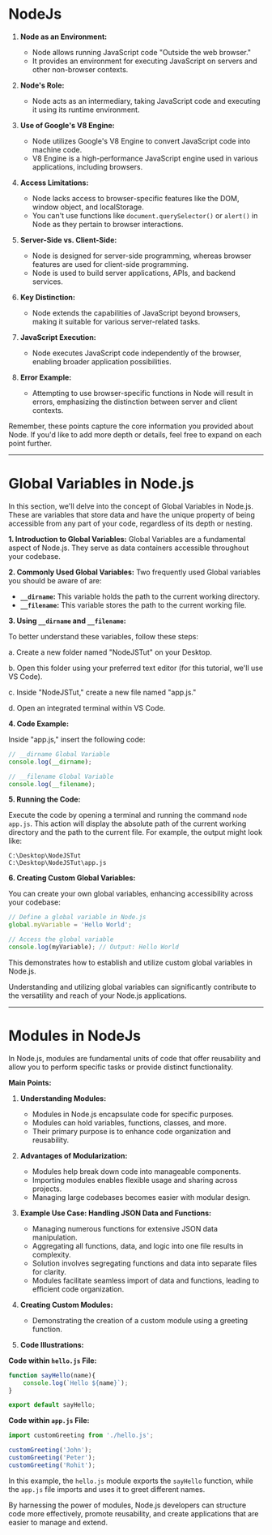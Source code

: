 # NodeJs

1. **Node as an Environment:**
   - Node allows running JavaScript code "Outside the web browser."
   - It provides an environment for executing JavaScript on servers and other non-browser contexts.

2. **Node's Role:**
   - Node acts as an intermediary, taking JavaScript code and executing it using its runtime environment.

3. **Use of Google's V8 Engine:**
   - Node utilizes Google's V8 Engine to convert JavaScript code into machine code.
   - V8 Engine is a high-performance JavaScript engine used in various applications, including browsers.

4. **Access Limitations:**
   - Node lacks access to browser-specific features like the DOM, window object, and localStorage.
   - You can't use functions like `document.querySelector()` or `alert()` in Node as they pertain to browser interactions.

5. **Server-Side vs. Client-Side:**
   - Node is designed for server-side programming, whereas browser features are used for client-side programming.
   - Node is used to build server applications, APIs, and backend services.

6. **Key Distinction:**
   - Node extends the capabilities of JavaScript beyond browsers, making it suitable for various server-related tasks.

7. **JavaScript Execution:**
   - Node executes JavaScript code independently of the browser, enabling broader application possibilities.

8. **Error Example:**
   - Attempting to use browser-specific functions in Node will result in errors, emphasizing the distinction between server and client contexts.

Remember, these points capture the core information you provided about Node. If you'd like to add more depth or details, feel free to expand on each point further.

---

# Global Variables in Node.js

In this section, we'll delve into the concept of Global Variables in Node.js. These are variables that store data and have the unique property of being accessible from any part of your code, regardless of its depth or nesting.

**1. Introduction to Global Variables:**
Global Variables are a fundamental aspect of Node.js. They serve as data containers accessible throughout your codebase.

**2. Commonly Used Global Variables:**
Two frequently used Global variables you should be aware of are:

   - **`__dirname`:** This variable holds the path to the current working directory.
   - **`__filename`:** This variable stores the path to the current working file.

**3. Using `__dirname` and `__filename`:**

To better understand these variables, follow these steps:

   a. Create a new folder named "NodeJSTut" on your Desktop.
   
   b. Open this folder using your preferred text editor (for this tutorial, we'll use VS Code).
   
   c. Inside "NodeJSTut," create a new file named "app.js."
   
   d. Open an integrated terminal within VS Code.

**4. Code Example:**

Inside "app.js," insert the following code:

```javascript
// __dirname Global Variable
console.log(__dirname);

// __filename Global Variable
console.log(__filename);
```

**5. Running the Code:**

Execute the code by opening a terminal and running the command `node app.js`. This action will display the absolute path of the current working directory and the path to the current file. For example, the output might look like:

```
C:\Desktop\NodeJSTut
C:\Desktop\NodeJSTut\app.js
```

**6. Creating Custom Global Variables:**

You can create your own global variables, enhancing accessibility across your codebase:

```javascript
// Define a global variable in Node.js
global.myVariable = 'Hello World';

// Access the global variable
console.log(myVariable); // Output: Hello World
```

This demonstrates how to establish and utilize custom global variables in Node.js.

Understanding and utilizing global variables can significantly contribute to the versatility and reach of your Node.js applications.

---

# Modules in NodeJs

In Node.js, modules are fundamental units of code that offer reusability and allow you to perform specific tasks or provide distinct functionality.

**Main Points:**

1. **Understanding Modules:**
   - Modules in Node.js encapsulate code for specific purposes.
   - Modules can hold variables, functions, classes, and more.
   - Their primary purpose is to enhance code organization and reusability.

2. **Advantages of Modularization:**
   - Modules help break down code into manageable components.
   - Importing modules enables flexible usage and sharing across projects.
   - Managing large codebases becomes easier with modular design.

3. **Example Use Case: Handling JSON Data and Functions:**
   - Managing numerous functions for extensive JSON data manipulation.
   - Aggregating all functions, data, and logic into one file results in complexity.
   - Solution involves segregating functions and data into separate files for clarity.
   - Modules facilitate seamless import of data and functions, leading to efficient code organization.

4. **Creating Custom Modules:**
   - Demonstrating the creation of a custom module using a greeting function.

5. **Code Illustrations:**

**Code within `hello.js` File:**

```javascript
function sayHello(name){
    console.log(`Hello ${name}`);
}

export default sayHello;
```

**Code within `app.js` File:**

```javascript
import customGreeting from './hello.js';

customGreeting('John');
customGreeting('Peter');
customGreeting('Rohit');
```

In this example, the `hello.js` module exports the `sayHello` function, while the `app.js` file imports and uses it to greet different names.

By harnessing the power of modules, Node.js developers can structure code more effectively, promote reusability, and create applications that are easier to manage and extend.
